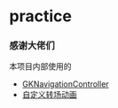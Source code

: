 # practice



### 感谢大佬们 
本项目内部使用的
* [GKNavigationController](https://github.com/QuintGao/GKNavigationController)
* [自定义转场动画](https://www.jianshu.com/p/a7335474651c)

